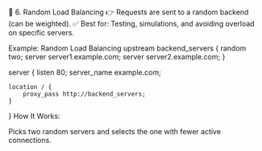 🔹 6. Random Load Balancing
👉 Requests are sent to a random backend (can be weighted).
✅ Best for: Testing, simulations, and avoiding overload on specific servers.

Example: Random Load Balancing
upstream backend_servers {
    random two;
    server server1.example.com;
    server server2.example.com;
}

server {
    listen 80;
    server_name example.com;

    location / {
        proxy_pass http://backend_servers;
    }
}
How It Works:

Picks two random servers and selects the one with fewer active connections.